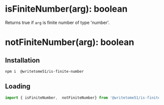 # isFiniteNumber(arg): boolean

Returns true if `arg` is finite number of type 'number'.

# notFiniteNumber(arg): boolean


## Installation
`npm i  @writetome51/is-finite-number`

## Loading
```js
import { isFiniteNumber,  notFiniteNumber} from '@writetome51/is-finite-number';
```
